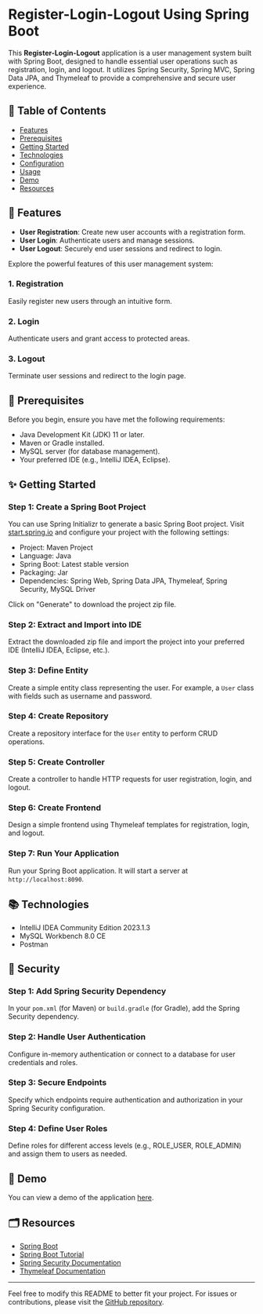 # Register-Login-Logout Using Spring Boot

This **Register-Login-Logout** application is a user management system built with Spring Boot, designed to handle essential user operations such as registration, login, and logout. It utilizes Spring Security, Spring MVC, Spring Data JPA, and Thymeleaf to provide a comprehensive and secure user experience.

## 📝 Table of Contents

- [Features](#features)
- [Prerequisites](#prerequisites)
- [Getting Started](#getting-started)
- [Technologies](#technologies)
- [Configuration](#configuration)
- [Usage](#usage)
- [Demo](#demo)
- [Resources](#resources)

## 🚀 Features

- **User Registration**: Create new user accounts with a registration form.
- **User Login**: Authenticate users and manage sessions.
- **User Logout**: Securely end user sessions and redirect to login.

Explore the powerful features of this user management system:

### 1. **Registration**

Easily register new users through an intuitive form.

### 2. **Login**

Authenticate users and grant access to protected areas.

### 3. **Logout**

Terminate user sessions and redirect to the login page.

## 📖 Prerequisites

Before you begin, ensure you have met the following requirements:

- Java Development Kit (JDK) 11 or later.
- Maven or Gradle installed.
- MySQL server (for database management).
- Your preferred IDE (e.g., IntelliJ IDEA, Eclipse).

## ✨ Getting Started

### Step 1: Create a Spring Boot Project

You can use Spring Initializr to generate a basic Spring Boot project. Visit [start.spring.io](https://start.spring.io/) and configure your project with the following settings:

* Project: Maven Project
* Language: Java
* Spring Boot: Latest stable version
* Packaging: Jar
* Dependencies: Spring Web, Spring Data JPA, Thymeleaf, Spring Security, MySQL Driver

Click on "Generate" to download the project zip file.

### Step 2: Extract and Import into IDE

Extract the downloaded zip file and import the project into your preferred IDE (IntelliJ IDEA, Eclipse, etc.).

### Step 3: Define Entity

Create a simple entity class representing the user. For example, a `User` class with fields such as username and password.

### Step 4: Create Repository

Create a repository interface for the `User` entity to perform CRUD operations.

### Step 5: Create Controller

Create a controller to handle HTTP requests for user registration, login, and logout.

### Step 6: Create Frontend

Design a simple frontend using Thymeleaf templates for registration, login, and logout.

### Step 7: Run Your Application

Run your Spring Boot application. It will start a server at `http://localhost:8090`.

## 📚 Technologies

* IntelliJ IDEA Community Edition 2023.1.3
* MySQL Workbench 8.0 CE
* Postman

## 🔐 Security

### Step 1: Add Spring Security Dependency

In your `pom.xml` (for Maven) or `build.gradle` (for Gradle), add the Spring Security dependency.

### Step 2: Handle User Authentication

Configure in-memory authentication or connect to a database for user credentials and roles.

### Step 3: Secure Endpoints

Specify which endpoints require authentication and authorization in your Spring Security configuration.

### Step 4: Define User Roles

Define roles for different access levels (e.g., ROLE_USER, ROLE_ADMIN) and assign them to users as needed.

## 🎥 Demo

You can view a demo of the application [here](https://github.com/yourusername/register-login-logout-spring-boot/assets/demo-link).

## 🗂️ Resources

* [Spring Boot](https://spring.io/why-spring)
* [Spring Boot Tutorial](https://spring.io/guides/gs/spring-boot)
* [Spring Security Documentation](https://spring.io/projects/spring-security)
* [Thymeleaf Documentation](https://www.thymeleaf.org/documentation.html)

---

Feel free to modify this README to better fit your project. For issues or contributions, please visit the [GitHub repository](https://github.com/yourusername/register-login-logout-spring-boot).
